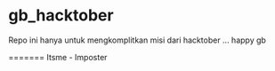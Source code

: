 # gb_hacktober
Repo ini hanya untuk mengkomplitkan misi dari hacktober ... happy gb

=======
Itsme - Imposter

